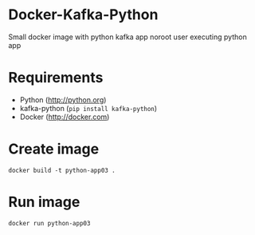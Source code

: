 # Docker-Kafka-Python

Small docker image with python kafka app noroot user executing python app


# Requirements

- Python (http://python.org)
- kafka-python (```pip install kafka-python```)
- Docker (http://docker.com)


# Create image
```
docker build -t python-app03 .
```
# Run image
```
docker run python-app03
```
